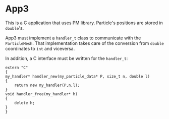 App3
===

This is a C application that uses PM library.
Particle's positions are stored in `double`'s.

App3 must implement a `handler_t` class to communicate with the `ParticleMesh`.
That implementation takes care of the conversion from `double` coordinates to
`int` and viceversa.

In addition, a C interface must be written for the `handler_t`: 

```
extern "C"
{
my_handler* handler_new(my_particle_data* P, size_t n, double l)
{
    return new my_handler(P,n,l);
}
void handler_free(my_handler* h)
{
    delete h;
}
}
```

